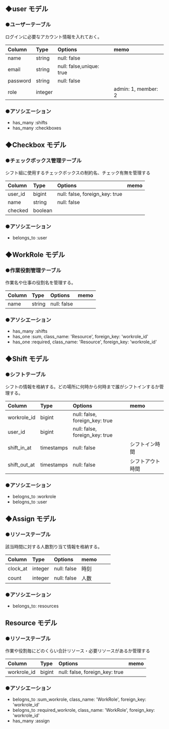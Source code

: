 ## ◆user モデル

### **●ユーザーテーブル**
ログインに必要なアカウント情報を入れておく。

| Column     | Type    | Options                  | memo                |
| :--------- | :------ | :----------------------- | :------------------ |
| name       | string  | null: false              |                     |
| email      | string  | null: false,unique: true |                     |
| password   | string  | null: false              |                     |
| role       | integer |                          | admin: 1, member: 2 |

### **●アソシエーション**
- has_many :shifts
- has_many :checkboxes

## ◆Checkbox モデル

### **●チェックボックス管理テーブル**
シフト組に使用するチェックボックスの制約名、チェック有無を管理する

| Column     | Type    | Options                        | memo        |
| :--------- | :------ | :----------------------------- | :---------- |
| user_id    | bigint  | null: false, foreign_key: true |             |
| name       | string  | null: false                    |             |
| checked    | boolean |                          　　　 |             |

### **●アソシエーション**
- belongs_to :user

## ◆WorkRole モデル

### **●作業役割管理テーブル**
作業名や仕事の役割名を管理する。

| Column     | Type   | Options                  | memo        |
| :--------- | :----- | :----------------------- | :---------- |
| name       | string | null: false              |             |

### **●アソシエーション**
- has_many :shifts
- has_one :sum, class_name: 'Resource', foreign_key: 'workrole_id'
- has_one :required, class_name: 'Resource', foreign_key: 'workrole_id'

## ◆Shift モデル
### **●シフトテーブル**
シフトの情報を格納する。どの場所に何時から何時まで誰がシフトインするか管理する。

| Column       | Type          | Options                        | memo          |
| :----------- | :-----------  | :----------------------------- | :------------ |
| workrole_id  | bigint        | null: false, foreign_key: true |               |      
| user_id      | bigint        | null: false, foreign_key: true |               |
| shift_in_at  | timestamps    | null: false                    | シフトイン時間   |
| shift_out_at | timestamps    | null: false                    | シフトアウト時間 |

### **●アソシエーション**
- belogns_to :workrole
- belogns_to :user

## ◆Assign モデル
### **●リソーステーブル**

該当時間に対する人数割り当て情報を格納する。

| Column               | Type    | Options                        | memo          |
| :------------------- | :------ | :----------------------------- | :------------ |
| clock_at             | integer | null: false                    | 時刻           |
| count                | integer | null: false                    | 人数   　　　   |


### **●アソシエーション**
- belongs_to: resources

## Resource モデル
### **●リソーステーブル**
作業や役割毎にどのくらい合計リソース・必要リソースがあるか管理する

| Column      | Type   | Options                        | memo |
| :---------- | :----- | :----------------------------- | :--- |
| workrole_id | bigint | null: false, foreign_key: true |      |      
  

### **●アソシエーション**
- belogns_to :sum_workrole, class_name: 'WorkRole', foreign_key: 'workrole_id'
- belogns_to :required_workrole, class_name: 'WorkRole', foreign_key: 'workrole_id'
- has_many :assign